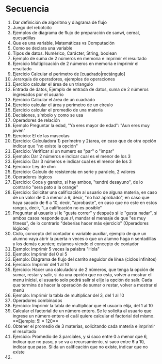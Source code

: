 # Secuencia 

1. Dar definición de algoritmo y diagrama de flujo
2. Juego del rebotcito
3. Ejemplos de diagrama de flujo de preparación de sanwi, cereal, quesadillas
4. Que es una variable, Matemáticas vs Computación
5. Como se declara una variable
6. Tipos de datos. Numérico, Carácter, String, boolean
7. Ejemplo de suma de 2 números en memoria e imprimir el resultado
8. Ejercicio Multiplicación de 2 números en memoria e imprimir el resultado
9. Ejercicio Calcular el perímetro de [cuadrado|rectángulo]
10. Jerarquía de operadores, ejemplos de operaciones
11. Ejercicio calcular el área de un triangulo
12. Entrada de datos, Ejemplo de entrada de datos, suma de 2 números ingresados por el usuario
13. Ejercicio Calcular el área de un cuadrado
14. Ejercicio calcular el área y perímetro de un circulo
15. Ejercicio calcular el promedio de una materia
16. Decisiones, símbolo y como se usa
17. Operadores de relación
18. Ejemplo Preguntar la edad, "Ya eres mayor de edad": "Aun eres muy joven"
19. Ejercicio: El de las mascotas
20. Ejercicio: Calculadora 1) perímetro y 2)area, en caso que de otra opción indicar que "no existe la opción"
21. Ejercicio: Verificar si un numero es "par" o "impar"
22. Ejemplo: Dar 2 números e indicar cual es el menor de los 3
23. Ejercicio: Dar 3 números e indicar cual es el menor de los 3
24. Ejercicio: Ley de ohm
25. Ejercicio: Calculo de resistencia en serie y paralelo, 2 valores
26. Operadores lógicos
27. Ejercicio: Coca y gansito, si hay ambos, "tendré desayuno", de lo contrario "sera pato a la orange"
28. Ejercicio: Solicitar una calificación al usuario de alguna materia, en caso de un valor de 0 a menor a 6, decir, "no haz aprobado", en caso que haya sacado de 6 a 10, decir, "aprobaste", en caso que no este en estos rangos, decir, "La calificación no es posible"
29.  Preguntar al usuario si le "gusta correr" y después si le "gusta nadar", si ambos casos responde que *si*, mandar el mensaje de que "es muy fitness", de lo contrario "deberías hacer más ejercicio" (Operadores lógicos)
30.  Ciclo, concepto del contador o variable auxiliar, ejemplo de que un alumno vaya abrir la puerta n veces o que un alumno haga n sentadillas y los demás cuenten; estamos viendo el concepto de contador
31. Ejemplo: Imprimir 5 veces la palabra "Hola"
32. Ejemplo: Imprimir del 0 al 5
33. Ejemplo: Diagrama de flujo del carrito seguidor de línea (ciclos infinitos)
34. Ejercicio: Imprimir del 1 al 10 
35. Ejercicio: Hacer una calculadora de 2 números, que tenga la opción de sumar, restar y salir, si da una opción que no esta, volver a mostrar el menu inicial, el usuario solo podrá salir si elije la opción de salir. Cada que termina de hacer la operación de sumar o restar, volver a mostrar el menú
36. Ejemplo: Imprimir la tabla de multiplicar del 3, del 1 al 10
37. Operadores combinados
38. Ejercicio: Imprimir la tabla de multiplicar que el usuario elija, del 1 al 10
39. Calcular el factorial de un número entero. Se le solicita al usuario que ingrese un número entero el cuál quiere calcular el factorial del mismo. ==Ejemplo: 5! = 120==
40. Obtener el promedio de 3 materias, solicitando cada materia e imprimir el resultado
41. Ejercicio: Promedio de 3 parciales, y si saco entre 0 a menor que 6, indicar que no paso, y se va a recursamiento, si saco entre 6 a 10, indicar que paso. Si da un calificación que no existe, indicar que no existe
42. 


